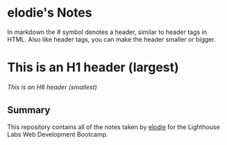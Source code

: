 # elodie's Notes


In markdown the # symbol denotes a header, similar to header tags in HTML. Also like header tags, you can make the header smaller or bigger.
# This is an H1 header (largest)
###### This is an H6 header (smallest)

## Summary 

This repository contains all of the notes taken by [elodie](https://github.com/elodiebhs) for the Lighthouse Labs Web Development Bootcamp.